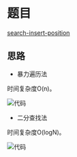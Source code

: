 # 题目

[search-insert-position](https://leetcode-cn.com/problems/search-insert-position/)

## 思路

- 暴力遍历法

时间复杂度O(n)。

![代码](https://pic4.zhimg.com/80/v2-4bd267115ca0b7f2e0fe27a84a6436ff_hd.jpg)

- 二分查找法

时间复杂度O(logN)。

![代码](https://pic3.zhimg.com/80/v2-d3d69ece8bd7733ff9fd9ff9c98ffff6_hd.jpg)
